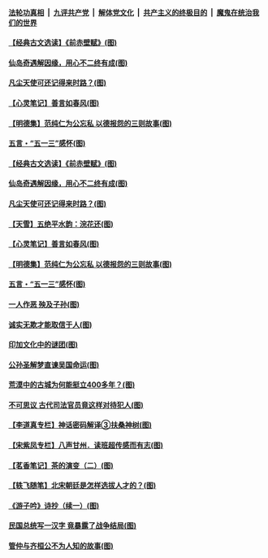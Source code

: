 ####  [法轮功真相](../../../../basic/blob/master/README.md?t=05150601) &nbsp;|&nbsp; [九评共产党](../../../../9ping.md/blob/master/README.md?t=05150601) &nbsp;|&nbsp; [解体党文化](../../../../jtdwh.md/blob/master/README.md?t=05150601)  &nbsp;|&nbsp; [共产主义的终极目的](../../../../gczydzjmd.md/blob/master/README.md?t=05150601) &nbsp;|&nbsp; [魔鬼在统治我们的世界](../../../../mgztzwmdsj.md/blob/master/README.md?t=05150601) 

#### [【经典古文选读】《前赤壁赋》(图)](../pages/p7/933138.md?t=05150601) 

#### [仙岛奇遇解因缘，用心不二终有成(图)](../pages/p7/932773.md?t=05150601) 

#### [凡尘天使可还记得来时路？(图)](../pages/p7/932647.md?t=05150601) 

#### [【心灵笔记】善言如春风(图)](../pages/p7/933027.md?t=05150601) 

#### [【明德集】范纯仁为公忘私 以德报怨的三则故事(图)](../pages/p7/932646.md?t=05150601) 

#### [五言・“五一三”感怀(图)](../pages/p7/932921.md?t=05150601) 

#### [【经典古文选读】《前赤壁赋》(图)](../pages/p7/933138.md?t=05150601) 

#### [仙岛奇遇解因缘，用心不二终有成(图)](../pages/p7/932773.md?t=05150601) 

#### [凡尘天使可还记得来时路？(图)](../pages/p7/932647.md?t=05150601) 

#### [【天雪】五绝平水韵：浣花还(图)](../pages/p7/933146.md?t=05150601) 

#### [【心灵笔记】善言如春风(图)](../pages/p7/933027.md?t=05150601) 

#### [【明德集】范纯仁为公忘私 以德报怨的三则故事(图)](../pages/p7/932646.md?t=05150601) 

#### [五言・“五一三”感怀(图)](../pages/p7/932921.md?t=05150601) 

#### [一人作恶 殃及子孙(图)](../pages/p7/933003.md?t=05150601) 

#### [诚实无欺才能取信于人(图)](../pages/p7/932432.md?t=05150601) 

#### [印加文化中的谜团(图)](../pages/p7/932882.md?t=05150601) 

#### [公孙圣解梦直谏吴国命运(图)](../pages/p7/932739.md?t=05150601) 

#### [荒漠中的古城为何能挺立400多年？(图)](../pages/p7/932877.md?t=05150601) 

#### [不可思议 古代司法官员竟这样对待犯人(图)](../pages/p7/932781.md?t=05150601) 

#### [【李道真专栏】神话密码解译③扶桑神树(图)](../pages/p7/932735.md?t=05150601) 

#### [【宋紫凤专栏】八声甘州．读班超传感而有志(图)](../pages/p7/932642.md?t=05150601) 

#### [【茗香笔记】茶的演变（二）(图)](../pages/p7/932565.md?t=05150601) 

#### [【轶飞随笔】北宋朝廷是怎样选拔人才的？(图)](../pages/p7/932155.md?t=05150601) 

#### [《游子吟》诗抄（续一）(图)](../pages/p7/932524.md?t=05150601) 

#### [民国总统写一汉字 竟暴露了战争结局(图)](../pages/p7/932590.md?t=05150601) 

#### [管仲与齐桓公不为人知的故事(图)](../pages/p7/932513.md?t=05150601) 

